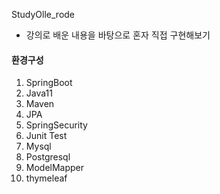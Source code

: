 StudyOlle_rode
- 강의로 배운 내용을 바탕으로 혼자 직접 구현해보기

#### 환경구성
01) SpringBoot  
02) Java11  
03) Maven  
04) JPA  
05) SpringSecurity  
06) Junit Test  
07) Mysql  
08) Postgresql  
09) ModelMapper  
10) thymeleaf  